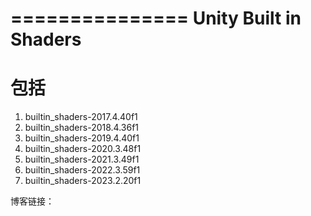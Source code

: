 ===============
Unity Built in Shaders
===============


包括
===============
1. builtin_shaders-2017.4.40f1
2. builtin_shaders-2018.4.36f1
3. builtin_shaders-2019.4.40f1
4. builtin_shaders-2020.3.48f1
5. builtin_shaders-2021.3.49f1
6. builtin_shaders-2022.3.59f1
7. builtin_shaders-2023.2.20f1

博客链接：
